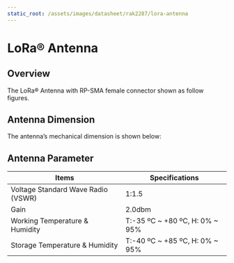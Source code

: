 ```yaml
---
static_root: /assets/images/datasheet/rak2287/lora-antenna
---
```


# LoRa® Antenna

## Overview

The LoRa® Antenna with RP-SMA female connector shown as follow figures.

<rk-img
  :src="`${$frontmatter.static_root}/hzbphazqkqanr4fe4xkt.png`"
  width="100%"
  figure-number="1"
  caption="LoRa® Antenna Overview"
/>

## Antenna Dimension

The antenna’s mechanical dimension is shown below:

<rk-img
  :src="`${$frontmatter.static_root}/kuoafieaibpi0p6u1izf.jpg`"
  width="100%"
  figure-number="1"
  caption="Antenna Dimennsion"
/>

## Antenna Parameter

| **Items**                          | **Specifications**             |
| ---------------------------------- | ------------------------------ |
| Voltage Standard Wave Radio (VSWR) | 1:1.5                          |
| Gain                               | 2.0dbm                         |
| Working Temperature &amp; Humidity | T:-35 ºC ~ +80 ºC, H: 0% ~ 95% |
| Storage Temperature &amp; Humidity | T:-40 ºC ~ +85 ºC, H: 0% ~ 95% |
